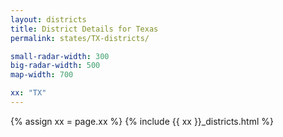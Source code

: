 ```yaml
---
layout: districts
title: District Details for Texas
permalink: states/TX-districts/

small-radar-width: 300
big-radar-width: 500
map-width: 700

xx: "TX"
---
```


{% assign xx = page.xx %}
{% include {{ xx }}_districts.html %}